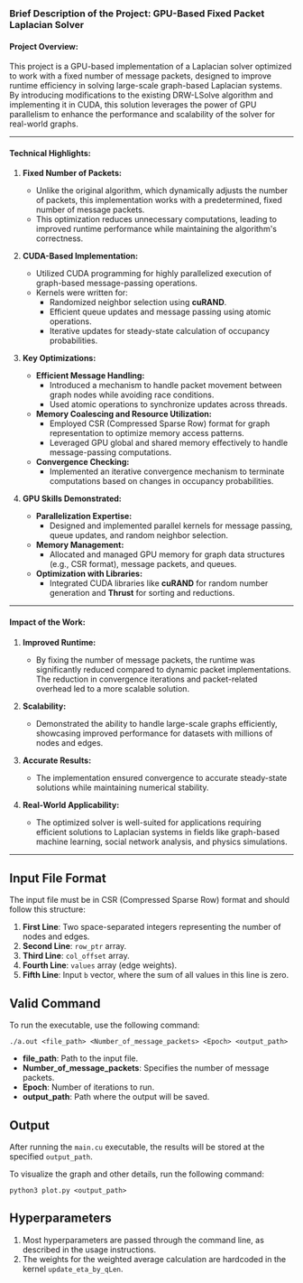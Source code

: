 ### Brief Description of the Project: GPU-Based Fixed Packet Laplacian Solver

#### **Project Overview:**
This project is a GPU-based implementation of a Laplacian solver optimized to work with a fixed number of message packets, designed to improve runtime efficiency in solving large-scale graph-based Laplacian systems. By introducing modifications to the existing DRW-LSolve algorithm and implementing it in CUDA, this solution leverages the power of GPU parallelism to enhance the performance and scalability of the solver for real-world graphs.

---

#### **Technical Highlights:**

1. **Fixed Number of Packets:**
   - Unlike the original algorithm, which dynamically adjusts the number of packets, this implementation works with a predetermined, fixed number of message packets.
   - This optimization reduces unnecessary computations, leading to improved runtime performance while maintaining the algorithm's correctness.

2. **CUDA-Based Implementation:**
   - Utilized CUDA programming for highly parallelized execution of graph-based message-passing operations.
   - Kernels were written for:
     - Randomized neighbor selection using **cuRAND**.
     - Efficient queue updates and message passing using atomic operations.
     - Iterative updates for steady-state calculation of occupancy probabilities.

3. **Key Optimizations:**
   - **Efficient Message Handling:** 
     - Introduced a mechanism to handle packet movement between graph nodes while avoiding race conditions.
     - Used atomic operations to synchronize updates across threads.
   - **Memory Coalescing and Resource Utilization:**
     - Employed CSR (Compressed Sparse Row) format for graph representation to optimize memory access patterns.
     - Leveraged GPU global and shared memory effectively to handle message-passing computations.
   - **Convergence Checking:**
     - Implemented an iterative convergence mechanism to terminate computations based on changes in occupancy probabilities.

4. **GPU Skills Demonstrated:**
   - **Parallelization Expertise:**
     - Designed and implemented parallel kernels for message passing, queue updates, and random neighbor selection.
   - **Memory Management:**
     - Allocated and managed GPU memory for graph data structures (e.g., CSR format), message packets, and queues.
   - **Optimization with Libraries:**
     - Integrated CUDA libraries like **cuRAND** for random number generation and **Thrust** for sorting and reductions.

---

#### **Impact of the Work:**

1. **Improved Runtime:**
   - By fixing the number of message packets, the runtime was significantly reduced compared to dynamic packet implementations. The reduction in convergence iterations and packet-related overhead led to a more scalable solution.

2. **Scalability:**
   - Demonstrated the ability to handle large-scale graphs efficiently, showcasing improved performance for datasets with millions of nodes and edges.

3. **Accurate Results:**
   - The implementation ensured convergence to accurate steady-state solutions while maintaining numerical stability.

4. **Real-World Applicability:**
   - The optimized solver is well-suited for applications requiring efficient solutions to Laplacian systems in fields like graph-based machine learning, social network analysis, and physics simulations.

---



## Input File Format

The input file must be in CSR (Compressed Sparse Row) format and should follow this structure:

1. **First Line**: Two space-separated integers representing the number of nodes and edges.
2. **Second Line**: `row_ptr` array.
3. **Third Line**: `col_offset` array.
4. **Fourth Line**: `values` array (edge weights).
5. **Fifth Line**: Input `b` vector, where the sum of all values in this line is zero.

## Valid Command

To run the executable, use the following command:

`./a.out <file_path> <Number_of_message_packets> <Epoch> <output_path>`

- **file_path**: Path to the input file.
- **Number_of_message_packets**: Specifies the number of message packets.
- **Epoch**: Number of iterations to run.
- **output_path**: Path where the output will be saved.

## Output

After running the `main.cu` executable, the results will be stored at the specified `output_path`.

To visualize the graph and other details, run the following command:

`python3 plot.py <output_path>`

## Hyperparameters

1. Most hyperparameters are passed through the command line, as described in the usage instructions.
2. The weights for the weighted average calculation are hardcoded in the kernel `update_eta_by_qLen`.
